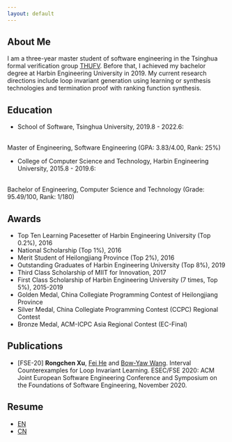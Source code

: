 ```yaml
---
layout: default
---
```

## About Me
I am a three-year master student of software engineering in the Tsinghua formal verification group [THUFV](https://thufv.github.io). Before that, I achieved my bachelor degree at Harbin Engineering University in 2019. My current research directions include loop invariant generation using learning or synthesis technologies and termination proof with ranking function synthesis.

## Education
* School of Software, Tsinghua University, 2019.8 - 2022.6:
<br>
Master of Engineering, Software Engineering
(GPA: 3.83/4.00, Rank: 25%)

* College of Computer Science and Technology, Harbin Engineering University, 2015.8 - 2019.6:
<br>
Bachelor of Engineering, Computer Science and Technology 
(Grade: 95.49/100, Rank: 1/180)

## Awards
* Top Ten Learning Pacesetter of Harbin Engineering University (Top 0.2%),  2016
* National Scholarship (Top 1%),  2016
* Merit Student of Heilongjiang Province (Top 2%),  2016
* Outstanding Graduates of Harbin Engineering University (Top 8%),  2019
* Third Class Scholarship of MIIT for Innovation,  2017
* First Class Scholarship of Harbin Engineering University (7 times, Top 5%),  2015-2019
* Golden Medal, China Collegiate Programming Contest of Heilongjiang Province
* Silver Medal, China Collegiate Programming Contest (CCPC) Regional Contest
* Bronze Medal, ACM-ICPC Asia Regional Contest (EC-Final)

## Publications
* [FSE-20]  **Rongchen Xu**, [Fei He](https://feihe.github.io) and [Bow-Yaw Wang](https://www.iis.sinica.edu.tw/~bywang/). Interval Counterexamples for Loop Invariant Learning. ESEC/FSE 2020: ACM Joint European Software Engineering Conference and Symposium on the Foundations of Software Engineering, November 2020. 

## Resume
* [EN](https://github.com/xurongchen/xurongchen.github.io/raw/master/CV/CV_RongchenXu.pdf)
* [CN](https://github.com/xurongchen/xurongchen.github.io/raw/master/CV/%E7%AE%80%E5%8E%86_%E5%BE%90%E8%8D%A3%E7%90%9B.pdf)

<!-- ## Technical Skills
* Language: Chinese(Native speaker), English(Intermediate-level)
* Frequent user of C/C++, Java, Python and C#. Latex. -->